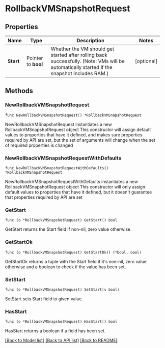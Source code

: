 # RollbackVMSnapshotRequest

## Properties

Name | Type | Description | Notes
------------ | ------------- | ------------- | -------------
**Start** | Pointer to **bool** | Whether the VM should get started after rolling back successfully. (Note: VMs will be automatically started if the snapshot includes RAM.) | [optional] 

## Methods

### NewRollbackVMSnapshotRequest

`func NewRollbackVMSnapshotRequest() *RollbackVMSnapshotRequest`

NewRollbackVMSnapshotRequest instantiates a new RollbackVMSnapshotRequest object
This constructor will assign default values to properties that have it defined,
and makes sure properties required by API are set, but the set of arguments
will change when the set of required properties is changed

### NewRollbackVMSnapshotRequestWithDefaults

`func NewRollbackVMSnapshotRequestWithDefaults() *RollbackVMSnapshotRequest`

NewRollbackVMSnapshotRequestWithDefaults instantiates a new RollbackVMSnapshotRequest object
This constructor will only assign default values to properties that have it defined,
but it doesn't guarantee that properties required by API are set

### GetStart

`func (o *RollbackVMSnapshotRequest) GetStart() bool`

GetStart returns the Start field if non-nil, zero value otherwise.

### GetStartOk

`func (o *RollbackVMSnapshotRequest) GetStartOk() (*bool, bool)`

GetStartOk returns a tuple with the Start field if it's non-nil, zero value otherwise
and a boolean to check if the value has been set.

### SetStart

`func (o *RollbackVMSnapshotRequest) SetStart(v bool)`

SetStart sets Start field to given value.

### HasStart

`func (o *RollbackVMSnapshotRequest) HasStart() bool`

HasStart returns a boolean if a field has been set.


[[Back to Model list]](../README.md#documentation-for-models) [[Back to API list]](../README.md#documentation-for-api-endpoints) [[Back to README]](../README.md)


